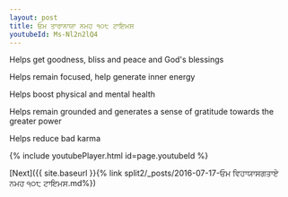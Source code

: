 ```yaml
---
layout: post
title: ਓਮ ਤਾਰਾਨਾਯਾ ਨਮਹ ੧੦੮ ਟਾਇਮਸ
youtubeId: Ms-Nl2n2lQ4
---
```

 
 
Helps get goodness, bliss and peace and God's blessings
 
Helps remain focused, help generate inner energy 
 
Helps boost physical and mental health 
 
Helps remain grounded and generates a sense of gratitude towards the greater power 
 
Helps reduce bad karma
 
 
 
 


{% include youtubePlayer.html id=page.youtubeId %}
 
[Next]({{ site.baseurl }}{% link  split2/_posts/2016-07-17-ਓਮ ਵਿਹਾਯਾਸਗਤਾਏ ਨਮਹ ੧੦੮ ਟਾਇਮਸ.md%})
 
